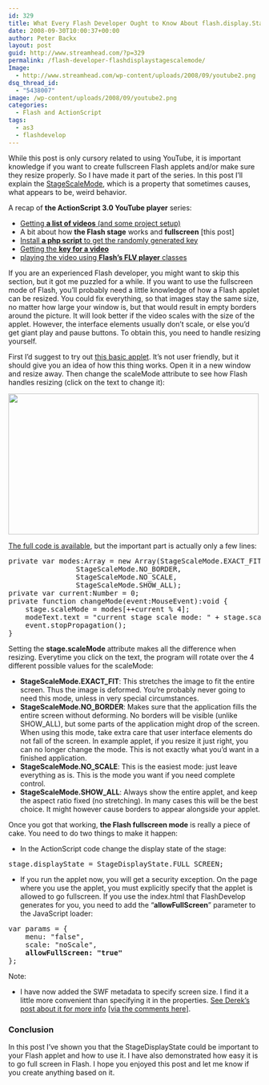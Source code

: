 ```yaml
---
id: 329
title: What Every Flash Developer Ought to Know About flash.display.StageScaleMode
date: 2008-09-30T10:00:37+00:00
author: Peter Backx
layout: post
guid: http://www.streamhead.com/?p=329
permalink: /flash-developer-flashdisplaystagescalemode/
Image:
  - http://www.streamhead.com/wp-content/uploads/2008/09/youtube2.png
dsq_thread_id:
  - "5438007"
image: /wp-content/uploads/2008/09/youtube2.png
categories:
  - Flash and ActionScript
tags:
  - as3
  - flashdevelop
---
```

While this post is only cursory related to using YouTube, it is important knowledge if you want to create fullscreen Flash applets and/or make sure they resize properly. So I have made it part of the series. In this post I&#8217;ll explain the <a title="flash.display.StageScaleMode" href="http://www.adobe.com/livedocs/flex/2/langref/flash/display/StageScaleMode.html" target="_blank">StageScaleMode</a>, which is a property that sometimes causes, what appears to be, weird behavior.

A recap of **the ActionScript 3.0 YouTube player** series:

  * <a title="Little Known Way to Create a Fully Customizable ActionScript 3.0 YouTube Player - Streamhead" href="http://www.streamhead.com/create-fully-customizable-actionscript-30-youtube-player/" target="_blank">Getting <strong>a list of videos</strong> (and some project setup)</a>
  * A bit about how **the Flash stage** works and **fullscreen** [this post]
  * [Install **a php script** to get the randomly generated key](http://www.streamhead.com/youtube-flash-video-flv-secret/)
  * [Getting the **key for a video**](http://www.streamhead.com/tying-youtube-services-pro-web-20-developer/)
  * [playing the video using **Flash&#8217;s FLV player** classes](http://www.streamhead.com/lazy-actionscript-developers-stream-flash-video/)

If you are an experienced Flash developer, you might want to skip this section, but it got me puzzled for a while. If you want to use the fullscreen mode of Flash, you&#8217;ll probably need a little knowledge of how a Flash applet can be resized. You could fix everything, so that images stay the same size, no matter how large your window is, but that would result in empty borders around the picture. It will look better if the video scales with the size of the applet. However, the interface elements usually don&#8217;t scale, or else you&#8217;d get giant play and pause buttons. To obtain this, you need to handle resizing yourself.

First I&#8217;d suggest to try out <a title="StageScaleMode example" href="http://www.streamhead.com/examples/StageScaleMode/" target="_blank">this basic applet</a>. It&#8217;s not user friendly, but it should give you an idea of how this thing works. Open it in a new window and resize away. Then change the scaleMode attribute to see how Flash handles resizing (click on the text to change it):

<a title="StageScaleMode example" href="http://www.streamhead.com/examples/StageScaleMode/" target="_blank"><img class="alignnone size-full wp-image-355" title="test applet" src="http://www.streamhead.com/wp-content/uploads/2008/09/tcw_512.jpg" alt="" width="500" height="281" srcset="http://www.streamhead.com/wp-content/uploads/2008/09/tcw_512.jpg 512w, http://www.streamhead.com/wp-content/uploads/2008/09/tcw_512-300x168.jpg 300w" sizes="(max-width: 500px) 100vw, 500px" /></a>

<a title="StageScaleMode.as source file" href="http://www.streamhead.com/wp-content/uploads/2008/09/stagescalemodesample.as" target="_blank">The full code is available</a>, but the important part is actually only a few lines:

<pre lang="ActionScript">private var modes:Array = new Array(StageScaleMode.EXACT_FIT,
				StageScaleMode.NO_BORDER,
				StageScaleMode.NO_SCALE,
				StageScaleMode.SHOW_ALL);
private var current:Number = 0;
private function changeMode(event:MouseEvent):void {
	stage.scaleMode = modes[++current % 4];
	modeText.text = "current stage scale mode: " + stage.scaleMode;
	event.stopPropagation();
}</pre>

Setting the **stage.scaleMode** attribute makes all the difference when resizing. Everytime you click on the text, the program will rotate over the 4 different possible values for the scaleMode:

  * **StageScaleMode.EXACT_FIT**: This stretches the image to fit the entire screen. Thus the image is deformed. You&#8217;re probably never going to need this mode, unless in very special circumstances.
  * **StageScaleMode.NO_BORDER**: Makes sure that the application fills the entire screen without deforming. No borders will be visible (unlike SHOW_ALL), but some parts of the application might drop of the screen. When using this mode, take extra care that user interface elements do not fall of the screen. In example applet, if you resize it just right, you can no longer change the mode. This is not exactly what you&#8217;d want in a finished application.
  * **StageScaleMode.NO_SCALE**: This is the easiest mode: just leave everything as is. This is the mode you want if you need complete control.
  * **StageScaleMode.SHOW_ALL**: Always show the entire applet, and keep the aspect ratio fixed (no stretching). In many cases this will be the best choice. It might however cause borders to appear alongside your applet.

Once you got that working, **the Flash fullscreen mode** is really a piece of cake. You need to do two things to make it happen:

  * In the ActionScript code change the display state of the stage:

<pre lang="ActionScript">stage.displayState = StageDisplayState.FULL_SCREEN;</pre>

  * If you run the applet now, you will get a security exception. On the page where you use the applet, you must explicitly specify that the applet is allowed to go fullscreen. If you use the index.html that FlashDevelop generates for you, you need to add the &#8220;**allowFullScreen**&#8221; parameter to the JavaScript loader:

<pre lang="JavaScript">var params = {
	menu: "false",
	scale: "noScale",
	<strong>allowFullScreen: "true"</strong>
};</pre>

Note:

  * I have now added the SWF metadata to specify screen size. I find it a little more convenient than specifying it in the properties. <a title="AS3 Projects and the SWF Metadata tag" href="http://blog.madebyderek.com/archives/2007/01/12/as3-projects-and-the-swf-metadata-tag/" target="_blank">See Derek&#8217;s post about it for more info</a> [<a title="Setting the width and height of a pure-ActionScript application" href="http://www.morearty.com/blog/2006/06/27/setting-the-width-and-height-of-a-pure-actionscript-application/" target="_blank">via the comments here</a>].

### Conclusion

In this post I&#8217;ve shown you that the StageDisplayState could be important to your Flash applet and how to use it. I have also demonstrated how easy it is to go full screen in Flash. I hope you enjoyed this post and let me know if you create anything based on it.

<!-- AddThis Advanced Settings generic via filter on the_content -->

<!-- AddThis Share Buttons generic via filter on the_content -->